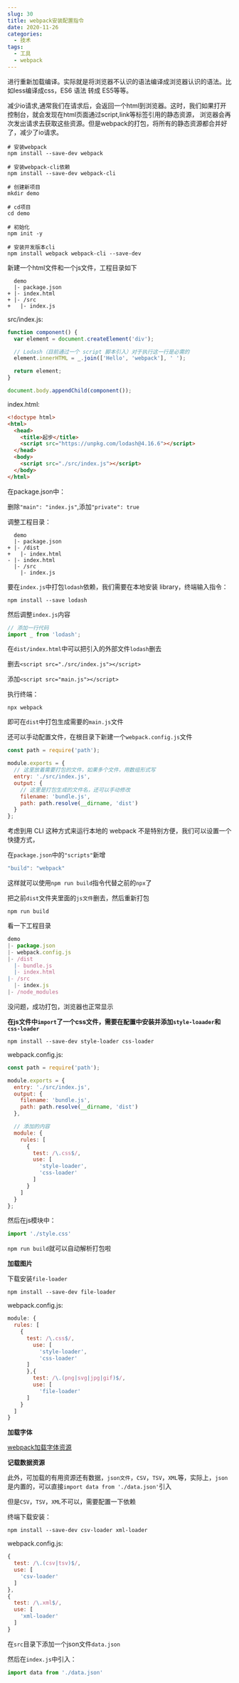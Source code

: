 ```yaml
---
slug: 30
title: webpack安装配置指令
date: 2020-11-26
categories: 
  - 技术
tags: 
  - 工具
  - webpack
---
```





进行重新加载编译。实际就是将浏览器不认识的语法编译成浏览器认识的语法。比如less编译成css，ES6 语法 转成 ES5等等。

减少io请求,通常我们在请求后，会返回一个html到浏览器。这时，我们如果打开控制台，就会发现在html页面通过script,link等标签引用的静态资源， 浏览器会再次发出请求去获取这些资源。但是webpack的打包，将所有的静态资源都合并好了，减少了io请求。

```shell shell
# 安装webpack
npm install --save-dev webpack
```

```shell shell
# 安装webpack-cli依赖
npm install --save-dev webpack-cli
```

```shell shell
# 创建新项目
mkdir demo
```

```shell shell
# cd项目
cd demo
```

```shell shell
# 初始化
npm init -y
```

```shell shell
# 安装开发版本cli
npm install webpack webpack-cli --save-dev
```

新建一个html文件和一个js文件，工程目录如下

```shell shell
  demo
  |- package.json
+ |- index.html
+ |- /src
+   |- index.js
```

src/index.js:

```js javascript
function component() {
  var element = document.createElement('div');

  // Lodash（目前通过一个 script 脚本引入）对于执行这一行是必需的
  element.innerHTML = _.join(['Hello', 'webpack'], ' ');

  return element;
}

document.body.appendChild(component());
```

index.html:
```html html
<!doctype html>
<html>
  <head>
    <title>起步</title>
    <script src="https://unpkg.com/lodash@4.16.6"></script>
  </head>
  <body>
    <script src="./src/index.js"></script>
  </body>
</html>
```

在package.json中：

删除`"main": "index.js"`,添加`"private": true`

调整工程目录：
```
  demo
  |- package.json
+ |- /dist
+   |- index.html
- |- index.html
  |- /src
    |- index.js
```

要在`index.js`中打包`lodash`依赖，我们需要在本地安装 library，终端输入指令：
```shell shell
npm install --save lodash
```

然后调整`index.js`内容

```js javascript
// 添加一行代码
import _ from 'lodash';
```

在`dist/index.html`中可以把引入的外部文件`lodash`删去

删去`<script src="./src/index.js"></script>`

添加`<script src="main.js"></script>`

执行终端：

```shell shell
npx webpack
```

即可在`dist`中打包生成需要的`main.js`文件

还可以手动配置文件，在根目录下新建一个`webpack.config.js`文件

```js javascript
const path = require('path');

module.exports = {
  // 这里放着需要打包的文件，如果多个文件，用数组形式写
  entry: './src/index.js',
  output: {
    // 这里是打包生成的文件名，还可以手动修改
    filename: 'bundle.js',
    path: path.resolve(__dirname, 'dist')
  }
};
```

考虑到用 CLI 这种方式来运行本地的 webpack 不是特别方便，我们可以设置一个快捷方式，

在`package.json`中的`"scripts"`新增

```js javascript
"build": "webpack"
```

这样就可以使用`npm run build`指令代替之前的`npx`了

把之前`dist`文件夹里面的`js文件`删去，然后重新打包

```shell shell
npm run build
```

看一下工程目录

```js
demo
|- package.json
|- webpack.config.js
|- /dist
  |- bundle.js
  |- index.html
|- /src
  |- index.js
|- /node_modules
```

没问题，成功打包，浏览器也正常显示

**在js文件中`import`了一个css文件，需要在配置中安装并添加`style-loaader`和`css-loader`**

```shell shell
npm install --save-dev style-loader css-loader
```

webpack.config.js:

```js javascript
const path = require('path');

module.exports = {
  entry: './src/index.js',
  output: {
    filename: 'bundle.js',
    path: path.resolve(__dirname, 'dist')
  },

  // 添加的内容
  module: {
    rules: [
      {
        test: /\.css$/,
        use: [
          'style-loader',
          'css-loader'
        ]
      }
    ]
  }
};
```

然后在js模块中：
```js javascript
import './style.css'
```

`npm run build`就可以自动解析打包啦

**加载图片**

下载安装`file-loader`

```shell shell
npm install --save-dev file-loader
```

webpack.config.js:

```js javascript
module: {
  rules: [
    {
      test: /\.css$/,
        use: [
          'style-loader',
          'css-loader'
      ]
      },{
        test: /\.(png|svg|jpg|gif)$/,
        use: [
          'file-loader'
      ]
    }
  ]
}
```

**加载字体**

[webpack加载字体资源](https://www.webpackjs.com/guides/asset-management/#%E5%8A%A0%E8%BD%BD%E5%AD%97%E4%BD%93)

**记载数据资源**

此外，可加载的有用资源还有数据，`json文件`，`CSV`，`TSV`，`XML`等，实际上，`json`是内置的，可以直接`import data from './data.json'`引入

但是`CSV`，`TSV`，`XML`不可以，需要配置一下依赖

终端下载安装：
```shell shell
npm install --save-dev csv-loader xml-loader
```

webpack.config.js:
```js javascript
{
  test: /\.(csv|tsv)$/,
  use: [
    'csv-loader'
  ]
},
{
  test: /\.xml$/,
  use: [
    'xml-loader'
  ]
}
```

在`src`目录下添加一个json文件`data.json`

然后在`index.js`中引入：
```js javascript
import data from './data.json'
```